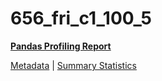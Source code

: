 # 656_fri_c1_100_5

[**Pandas Profiling Report**](https://epistasislab.github.io/penn-ml-benchmarks/profile/656_fri_c1_100_5.html)

[Metadata](metadata.yaml) | [Summary Statistics](summary_stats.csv)


